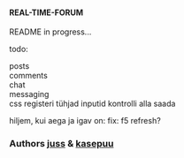 #### REAL-TIME-FORUM    
    
README in progress...   

todo:   

posts   
comments    
chat    
messaging   
css 
registeri tühjad inputid kontrolli alla saada   


hiljem, kui aega ja igav on: 
fix: f5 refresh?    


### Authors [juss](https://01.kood.tech/git/juss) & [kasepuu](https://01.kood.tech/git/kasepuu) 
